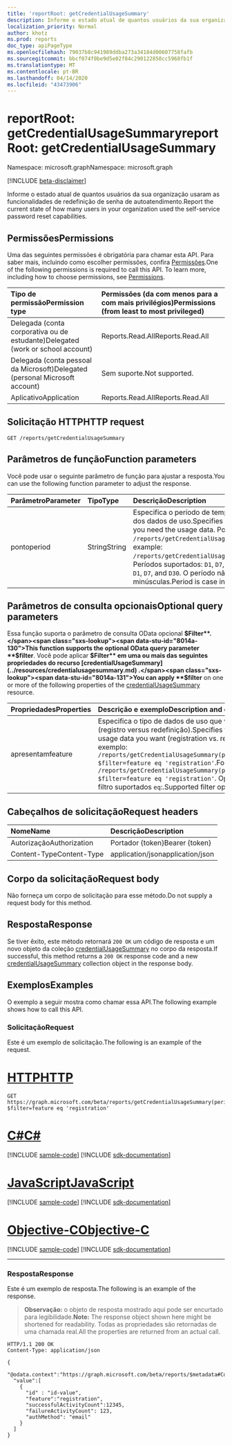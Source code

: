 ```yaml
---
title: 'reportRoot: getCredentialUsageSummary'
description: Informe o estado atual de quantos usuários da sua organização estão usando recursos de redefinição de senha de autoatendimento.
localization_priority: Normal
author: khotz
ms.prod: reports
doc_type: apiPageType
ms.openlocfilehash: 79037b8c941989ddba273a34184d00607758fafb
ms.sourcegitcommit: bbcf074f0be9d5e02f84c290122850cc5968fb1f
ms.translationtype: MT
ms.contentlocale: pt-BR
ms.lasthandoff: 04/14/2020
ms.locfileid: "43473906"
---
```

# <a name="reportroot-getcredentialusagesummary"></a><span data-ttu-id="8014a-103">reportRoot: getCredentialUsageSummary</span><span class="sxs-lookup"><span data-stu-id="8014a-103">reportRoot: getCredentialUsageSummary</span></span>

<span data-ttu-id="8014a-104">Namespace: microsoft.graph</span><span class="sxs-lookup"><span data-stu-id="8014a-104">Namespace: microsoft.graph</span></span>

[!INCLUDE [beta-disclaimer](../../includes/beta-disclaimer.md)]

<span data-ttu-id="8014a-105">Informe o estado atual de quantos usuários da sua organização usaram as funcionalidades de redefinição de senha de autoatendimento.</span><span class="sxs-lookup"><span data-stu-id="8014a-105">Report the current state of how many users in your organization used the self-service password reset capabilities.</span></span>

## <a name="permissions"></a><span data-ttu-id="8014a-106">Permissões</span><span class="sxs-lookup"><span data-stu-id="8014a-106">Permissions</span></span>

<span data-ttu-id="8014a-p101">Uma das seguintes permissões é obrigatória para chamar esta API. Para saber mais, incluindo como escolher permissões, confira [Permissões](/graph/permissions-reference).</span><span class="sxs-lookup"><span data-stu-id="8014a-p101">One of the following permissions is required to call this API. To learn more, including how to choose permissions, see [Permissions](/graph/permissions-reference).</span></span>

| <span data-ttu-id="8014a-109">Tipo de permissão</span><span class="sxs-lookup"><span data-stu-id="8014a-109">Permission type</span></span>                        | <span data-ttu-id="8014a-110">Permissões (da com menos para a com mais privilégios)</span><span class="sxs-lookup"><span data-stu-id="8014a-110">Permissions (from least to most privileged)</span></span> |
|:---------------------------------------|:--------------------------------------------|
| <span data-ttu-id="8014a-111">Delegada (conta corporativa ou de estudante)</span><span class="sxs-lookup"><span data-stu-id="8014a-111">Delegated (work or school account)</span></span>     | <span data-ttu-id="8014a-112">Reports.Read.All</span><span class="sxs-lookup"><span data-stu-id="8014a-112">Reports.Read.All</span></span> |
| <span data-ttu-id="8014a-113">Delegada (conta pessoal da Microsoft)</span><span class="sxs-lookup"><span data-stu-id="8014a-113">Delegated (personal Microsoft account)</span></span> | <span data-ttu-id="8014a-114">Sem suporte.</span><span class="sxs-lookup"><span data-stu-id="8014a-114">Not supported.</span></span> |
| <span data-ttu-id="8014a-115">Aplicativo</span><span class="sxs-lookup"><span data-stu-id="8014a-115">Application</span></span>                            | <span data-ttu-id="8014a-116">Reports.Read.All</span><span class="sxs-lookup"><span data-stu-id="8014a-116">Reports.Read.All</span></span> |

## <a name="http-request"></a><span data-ttu-id="8014a-117">Solicitação HTTP</span><span class="sxs-lookup"><span data-stu-id="8014a-117">HTTP request</span></span>

<!-- { "blockType": "ignored" } -->

```http
GET /reports/getCredentialUsageSummary
```

## <a name="function-parameters"></a><span data-ttu-id="8014a-118">Parâmetros de função</span><span class="sxs-lookup"><span data-stu-id="8014a-118">Function parameters</span></span>

<span data-ttu-id="8014a-119">Você pode usar o seguinte parâmetro de função para ajustar a resposta.</span><span class="sxs-lookup"><span data-stu-id="8014a-119">You can use the following function parameter to adjust the response.</span></span>

| <span data-ttu-id="8014a-120">Parâmetro</span><span class="sxs-lookup"><span data-stu-id="8014a-120">Parameter</span></span> | <span data-ttu-id="8014a-121">Tipo</span><span class="sxs-lookup"><span data-stu-id="8014a-121">Type</span></span> | <span data-ttu-id="8014a-122">Descrição</span><span class="sxs-lookup"><span data-stu-id="8014a-122">Description</span></span> |
|:--------- |:---- |:----------- |
| <span data-ttu-id="8014a-123">ponto</span><span class="sxs-lookup"><span data-stu-id="8014a-123">period</span></span> | <span data-ttu-id="8014a-124">String</span><span class="sxs-lookup"><span data-stu-id="8014a-124">String</span></span> | <span data-ttu-id="8014a-125">Especifica o período de tempo para o qual você precisa dos dados de uso.</span><span class="sxs-lookup"><span data-stu-id="8014a-125">Specifies the time period for which you need the usage data.</span></span> <span data-ttu-id="8014a-126">Por exemplo: `/reports/getCredentialUsageSummary(period='D30')`.</span><span class="sxs-lookup"><span data-stu-id="8014a-126">For example: `/reports/getCredentialUsageSummary(period='D30')`.</span></span> <span data-ttu-id="8014a-127">Períodos suportados: `D1`, `D7`, e `D30`.</span><span class="sxs-lookup"><span data-stu-id="8014a-127">Supported periods: `D1`, `D7`, and `D30`.</span></span> <span data-ttu-id="8014a-128">O período não diferencia maiúsculas de minúsculas.</span><span class="sxs-lookup"><span data-stu-id="8014a-128">Period is case insensitive.</span></span> |

## <a name="optional-query-parameters"></a><span data-ttu-id="8014a-129">Parâmetros de consulta opcionais</span><span class="sxs-lookup"><span data-stu-id="8014a-129">Optional query parameters</span></span>

<span data-ttu-id="8014a-130">Essa função suporta o parâmetro de consulta OData opcional **$Filter**.</span><span class="sxs-lookup"><span data-stu-id="8014a-130">This function supports the optional OData query parameter **$filter**.</span></span> <span data-ttu-id="8014a-131">Você pode aplicar **$Filter** em uma ou mais das seguintes propriedades do recurso [credentialUsageSummary](../resources/credentialusagesummary.md) .</span><span class="sxs-lookup"><span data-stu-id="8014a-131">You can apply **$filter** on one or more of the following properties of the [credentialUsageSummary](../resources/credentialusagesummary.md) resource.</span></span>

| <span data-ttu-id="8014a-132">Propriedades</span><span class="sxs-lookup"><span data-stu-id="8014a-132">Properties</span></span> | <span data-ttu-id="8014a-133">Descrição e exemplo</span><span class="sxs-lookup"><span data-stu-id="8014a-133">Description and example</span></span> |
|:---- |:----------- |
| <span data-ttu-id="8014a-134">apresentam</span><span class="sxs-lookup"><span data-stu-id="8014a-134">feature</span></span> | <span data-ttu-id="8014a-135">Especifica o tipo de dados de uso que você deseja (registro versus redefinição).</span><span class="sxs-lookup"><span data-stu-id="8014a-135">Specifies the type of usage data you want (registration vs. reset).</span></span> <span data-ttu-id="8014a-136">Por exemplo: `/reports/getCredentialUsageSummary(period='D30')?$filter=feature eq 'registration'`.</span><span class="sxs-lookup"><span data-stu-id="8014a-136">For example: `/reports/getCredentialUsageSummary(period='D30')?$filter=feature eq 'registration'`.</span></span> <span data-ttu-id="8014a-137">Operadores de filtro suportados `eq`:.</span><span class="sxs-lookup"><span data-stu-id="8014a-137">Supported filter operators: `eq`.</span></span> |

## <a name="request-headers"></a><span data-ttu-id="8014a-138">Cabeçalhos de solicitação</span><span class="sxs-lookup"><span data-stu-id="8014a-138">Request headers</span></span>

| <span data-ttu-id="8014a-139">Nome</span><span class="sxs-lookup"><span data-stu-id="8014a-139">Name</span></span>          | <span data-ttu-id="8014a-140">Descrição</span><span class="sxs-lookup"><span data-stu-id="8014a-140">Description</span></span>   |
|:--------------|:--------------|
| <span data-ttu-id="8014a-141">Autorização</span><span class="sxs-lookup"><span data-stu-id="8014a-141">Authorization</span></span> | <span data-ttu-id="8014a-142">Portador {token}</span><span class="sxs-lookup"><span data-stu-id="8014a-142">Bearer {token}</span></span> |
| <span data-ttu-id="8014a-143">Content-Type</span><span class="sxs-lookup"><span data-stu-id="8014a-143">Content-Type</span></span> | <span data-ttu-id="8014a-144">application/json</span><span class="sxs-lookup"><span data-stu-id="8014a-144">application/json</span></span> |

## <a name="request-body"></a><span data-ttu-id="8014a-145">Corpo da solicitação</span><span class="sxs-lookup"><span data-stu-id="8014a-145">Request body</span></span>

<span data-ttu-id="8014a-146">Não forneça um corpo de solicitação para esse método.</span><span class="sxs-lookup"><span data-stu-id="8014a-146">Do not supply a request body for this method.</span></span>

## <a name="response"></a><span data-ttu-id="8014a-147">Resposta</span><span class="sxs-lookup"><span data-stu-id="8014a-147">Response</span></span>

<span data-ttu-id="8014a-148">Se tiver êxito, este método retornará `200 OK` um código de resposta e um novo objeto da coleção [credentialUsageSummary](../resources/credentialusagesummary.md) no corpo da resposta.</span><span class="sxs-lookup"><span data-stu-id="8014a-148">If successful, this method returns a `200 OK` response code and a new [credentialUsageSummary](../resources/credentialusagesummary.md) collection object in the response body.</span></span>

## <a name="examples"></a><span data-ttu-id="8014a-149">Exemplos</span><span class="sxs-lookup"><span data-stu-id="8014a-149">Examples</span></span>

<span data-ttu-id="8014a-150">O exemplo a seguir mostra como chamar essa API.</span><span class="sxs-lookup"><span data-stu-id="8014a-150">The following example shows how to call this API.</span></span>

### <a name="request"></a><span data-ttu-id="8014a-151">Solicitação</span><span class="sxs-lookup"><span data-stu-id="8014a-151">Request</span></span>

<span data-ttu-id="8014a-152">Este é um exemplo de solicitação.</span><span class="sxs-lookup"><span data-stu-id="8014a-152">The following is an example of the request.</span></span>

# <a name="http"></a>[<span data-ttu-id="8014a-153">HTTP</span><span class="sxs-lookup"><span data-stu-id="8014a-153">HTTP</span></span>](#tab/http)
<!-- {
  "blockType": "request",
  "name": "reportroot_getcredentialusagesummary"
}-->

```msgraph-interactive
GET https://graph.microsoft.com/beta/reports/getCredentialUsageSummary(period='D30')?$filter=feature eq 'registration'
```
# <a name="c"></a>[<span data-ttu-id="8014a-154">C#</span><span class="sxs-lookup"><span data-stu-id="8014a-154">C#</span></span>](#tab/csharp)
[!INCLUDE [sample-code](../includes/snippets/csharp/reportroot-getcredentialusagesummary-csharp-snippets.md)]
[!INCLUDE [sdk-documentation](../includes/snippets/snippets-sdk-documentation-link.md)]

# <a name="javascript"></a>[<span data-ttu-id="8014a-155">JavaScript</span><span class="sxs-lookup"><span data-stu-id="8014a-155">JavaScript</span></span>](#tab/javascript)
[!INCLUDE [sample-code](../includes/snippets/javascript/reportroot-getcredentialusagesummary-javascript-snippets.md)]
[!INCLUDE [sdk-documentation](../includes/snippets/snippets-sdk-documentation-link.md)]

# <a name="objective-c"></a>[<span data-ttu-id="8014a-156">Objective-C</span><span class="sxs-lookup"><span data-stu-id="8014a-156">Objective-C</span></span>](#tab/objc)
[!INCLUDE [sample-code](../includes/snippets/objc/reportroot-getcredentialusagesummary-objc-snippets.md)]
[!INCLUDE [sdk-documentation](../includes/snippets/snippets-sdk-documentation-link.md)]

---


### <a name="response"></a><span data-ttu-id="8014a-157">Resposta</span><span class="sxs-lookup"><span data-stu-id="8014a-157">Response</span></span>

<span data-ttu-id="8014a-158">Este é um exemplo de resposta.</span><span class="sxs-lookup"><span data-stu-id="8014a-158">The following is an example of the response.</span></span>

> <span data-ttu-id="8014a-159">**Observação:** o objeto de resposta mostrado aqui pode ser encurtado para legibilidade.</span><span class="sxs-lookup"><span data-stu-id="8014a-159">**Note:** The response object shown here might be shortened for readability.</span></span> <span data-ttu-id="8014a-160">Todas as propriedades são retornadas de uma chamada real.</span><span class="sxs-lookup"><span data-stu-id="8014a-160">All the properties are returned from an actual call.</span></span>

<!-- {
  "blockType": "response",
  "truncated": true,
  "@odata.type": "microsoft.graph.credentialUsageSummary",
  "isCollection": true
} -->

```http
HTTP/1.1 200 OK
Content-Type: application/json

{
  "@odata.context":"https://graph.microsoft.com/beta/reports/$metadata#Collection(microsoft.graph.getCredentialUsageSummary)",
  "value":[
    {
      "id" : "id-value",
      "feature":"registration",
      "successfulActivityCount":12345,
      "failureActivityCount": 123,
      "authMethod": "email"
    }
  ]
}
```

<!-- uuid: 16cd6b66-4b1a-43a1-adaf-3a886856ed98
2019-02-04 14:57:30 UTC -->
<!-- {
  "type": "#page.annotation",
  "description": "reportRoot: getCredentialUsageSummary",
  "keywords": "",
  "section": "documentation",
  "tocPath": ""
}-->
